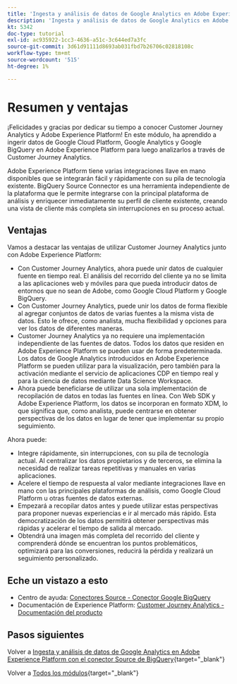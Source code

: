 ```yaml
---
title: 'Ingesta y análisis de datos de Google Analytics en Adobe Experience Platform con el conector de Source de BigQuery: resumen'
description: 'Ingesta y análisis de datos de Google Analytics en Adobe Experience Platform con el conector de Source de BigQuery: resumen'
kt: 5342
doc-type: tutorial
exl-id: ac935922-1cc3-4636-a51c-3c644ed7a3fc
source-git-commit: 3d61d91111d8693ab031fbd7b26706c02818108c
workflow-type: tm+mt
source-wordcount: '515'
ht-degree: 1%

---
```


# Resumen y ventajas

¡Felicidades y gracias por dedicar su tiempo a conocer Customer Journey Analytics y Adobe Experience Platform!
En este módulo, ha aprendido a ingerir datos de Google Cloud Platform, Google Analytics y Google BigQuery en Adobe Experience Platform para luego analizarlos a través de Customer Journey Analytics.

Adobe Experience Platform tiene varias integraciones llave en mano disponibles que se integrarán fácil y rápidamente con su pila de tecnología existente. BigQuery Source Connector es una herramienta independiente de la plataforma que le permite integrarse con la principal plataforma de análisis y enriquecer inmediatamente su perfil de cliente existente, creando una vista de cliente más completa sin interrupciones en su proceso actual.

## Ventajas

Vamos a destacar las ventajas de utilizar Customer Journey Analytics junto con Adobe Experience Platform:

- Con Customer Journey Analytics, ahora puede unir datos de cualquier fuente en tiempo real. El análisis del recorrido del cliente ya no se limita a las aplicaciones web y móviles para que pueda introducir datos de entornos que no sean de Adobe, como Google Cloud Platform y Google BigQuery.
- Con Customer Journey Analytics, puede unir los datos de forma flexible al agregar conjuntos de datos de varias fuentes a la misma vista de datos. Esto le ofrece, como analista, mucha flexibilidad y opciones para ver los datos de diferentes maneras.
- Customer Journey Analytics ya no requiere una implementación independiente de las fuentes de datos. Todos los datos que residen en Adobe Experience Platform se pueden usar de forma predeterminada. Los datos de Google Analytics introducidos en Adobe Experience Platform se pueden utilizar para la visualización, pero también para la activación mediante el servicio de aplicaciones CDP en tiempo real y para la ciencia de datos mediante Data Science Workspace.
- Ahora puede beneficiarse de utilizar una sola implementación de recopilación de datos en todas las fuentes en línea. Con Web SDK y Adobe Experience Platform, los datos se incorporan en formato XDM, lo que significa que, como analista, puede centrarse en obtener perspectivas de los datos en lugar de tener que implementar su propio seguimiento.

Ahora puede:

- Integre rápidamente, sin interrupciones, con su pila de tecnología actual. Al centralizar los datos propietarios y de terceros, se elimina la necesidad de realizar tareas repetitivas y manuales en varias aplicaciones.
- Acelere el tiempo de respuesta al valor mediante integraciones llave en mano con las principales plataformas de análisis, como Google Cloud Platform u otras fuentes de datos externas.
- Empezará a recopilar datos antes y puede utilizar estas perspectivas para proponer nuevas experiencias e ir al mercado más rápido. Esta democratización de los datos permitirá obtener perspectivas más rápidas y acelerar el tiempo de salida al mercado.
- Obtendrá una imagen más completa del recorrido del cliente y comprenderá dónde se encuentran los puntos problemáticos, optimizará para las conversiones, reducirá la pérdida y realizará un seguimiento personalizado.

## Eche un vistazo a esto

- Centro de ayuda: [Conectores Source - Conector Google BigQuery](https://experienceleague.adobe.com/docs/experience-platform/sources/connectors/databases/bigquery.html?lang=es)
- Documentación de Experience Platform: [Customer Journey Analytics - Documentación del producto](https://docs.adobe.com/content/help/es-ES/experience-cloud/user-guides/home.translate.html)

## Pasos siguientes

Volver a [Ingesta y análisis de datos de Google Analytics en Adobe Experience Platform con el conector Source de BigQuery](./customer-journey-analytics-bigquery-gcp.md){target="_blank"}

Volver a [Todos los módulos](./../../../../overview.md){target="_blank"}
